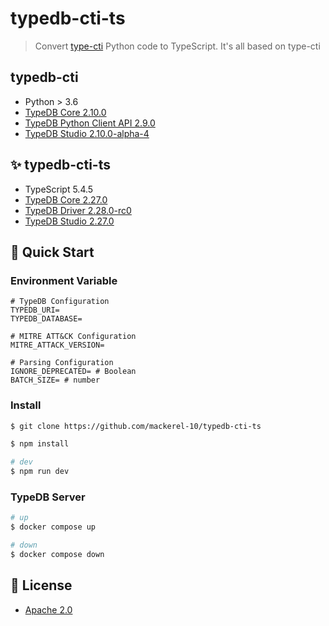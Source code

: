 # typedb-cti-ts

> Convert [type-cti](https://github.com/typedb-osi/typedb-cti) Python code to TypeScript. It's all based on type-cti

## typedb-cti

- Python > 3.6
- [TypeDB Core 2.10.0](https://vaticle.com/download#core)
- [TypeDB Python Client API 2.9.0](https://docs.vaticle.com/docs/client-api/python)
- [TypeDB Studio 2.10.0-alpha-4](https://vaticle.com/download#typedb-studio)

## ✨ typedb-cti-ts

- TypeScript 5.4.5
- [TypeDB Core 2.27.0](https://hub.docker.com/r/vaticle/typedb/tags)
- [TypeDB Driver 2.28.0-rc0](https://www.npmjs.com/package/typedb-driver)
- [TypeDB Studio 2.27.0](https://cloudsmith.io/~typedb/repos/public-release/packages/detail/raw/typedb-studio-mac-arm64/2.27.0/)

## 🚀 Quick Start

### Environment Variable

```dotenv
# TypeDB Configuration
TYPEDB_URI=
TYPEDB_DATABASE=

# MITRE ATT&CK Configuration
MITRE_ATTACK_VERSION=

# Parsing Configuration 
IGNORE_DEPRECATED= # Boolean
BATCH_SIZE= # number
```

### Install

```bash
$ git clone https://github.com/mackerel-10/typedb-cti-ts

$ npm install

# dev
$ npm run dev
```

### TypeDB Server
```bash
# up
$ docker compose up

# down
$ docker compose down
```


## 🪪 License

- [Apache 2.0](https://www.apache.org/licenses/LICENSE-2.0)
